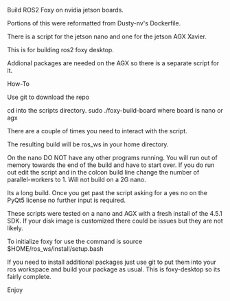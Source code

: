 Build ROS2 Foxy on nvidia jetson boards.

Portions of this were reformatted from Dusty-nv's Dockerfile. 

There is a script for the jetson nano and one for the jetson AGX Xavier.

This is for building ros2 foxy desktop.

Addional packages are needed on the AGX so there is a separate script for it.

How-To

Use git to download the repo

cd into the scripts directory.
sudo ./foxy-build-board where board is nano or agx

There are a couple of times you need to interact with the script.

The resulting build will be ros_ws in your home directory.

On the nano DO NOT have any other programs running. You will run out of memory towards the end of the build and have to start over. If you do run out edit the script and in the colcon build line change the number of parallel-workers to 1. Will not build on a 2G nano.

Its a long build. Once you get past the script asking for a yes no on the PyQt5 license no further input is required.

These scripts were tested on a nano and AGX with a fresh install of the 4.5.1 SDK.
If your disk image is customized there could be issues but they are not likely.

To initialize foxy for use the command is source $HOME/ros_ws/install/setup.bash 

If you need to install additional packages just use git to put them into your ros workspace and build your package as usual. This is foxy-desktop so its fairly complete.

Enjoy

